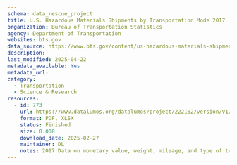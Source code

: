 ```yaml
---
schema: data_rescue_project 
title: U.S. Hazardous Materials Shipments by Transportation Mode 2017
organization: Bureau of Transportation Statistics
agency: Department of Transportation
websites: bts.gov
data_source: https://www.bts.gov/content/us-hazardous-materials-shipments-transportation-mode-2007
description: 
last_modified: 2025-04-22
metadata_available: Yes
metadata_url: 
category:
  - Transportation 
  - Science & Research 
resources:
  - id: 773
    url: https://www.datalumos.org/datalumos/project/222162/version/V1/view
    format: PDF, XLSX
    status: Finished
    size: 0.008
    download_date: 2025-02-27
    maintainer: DL
    notes: 2017 Data on monetary value, weight, mileage, and type of transportation mode of hazardous materials in the United States of America.
---
```

